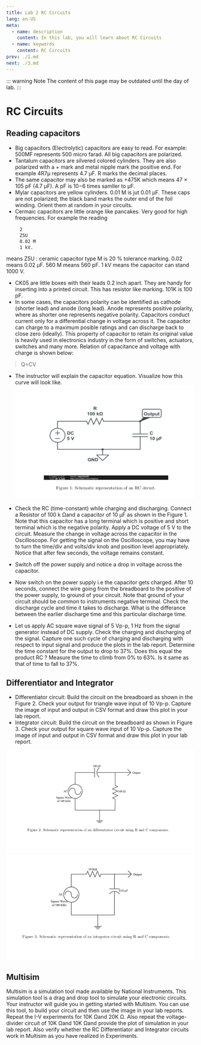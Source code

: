 ```yaml
---
title: Lab 2 RC Circuits
lang: en-US
meta:
  - name: description
    content: In this lab, you will learn about RC Circuits
  - name: keywords
    content: RC Circuits
prev: ./1.md
next: ./3.md
---
```


::: warning Note
The content of this page may be outdated until the day of lab.
:::

RC Circuits
===========



Reading capacitors
----------------
* Big capacitors (Electrolytic) capacitors are easy to read. For example: 500MF represents 500 micro farad. All big capacitors are polarized.
* Tantalum capacitors are silvered colored cylinders. They are also polarized with a + mark and metal nipple mark the positive end. For example 4R7μ represents 4.7 μF. R marks the decimal places.
* The same capacitor may also be marked as +475K which means 47 × 105 pF (4.7 μF). A pF is 10−6 times samller to μF.
* Mylar capacitors are yellow cylinders. 0.01 M is jut 0.01 μF. These caps are not polarized; the black band marks the outer end of the foil winding. Orient them at random in your circuits.
* Cermaic capacitors are little orange like pancakes. Very good for high frequencies. For example the reading
> 
         2
         Z5U
         0.02 M
         1 kV.

means Z5U : ceramic capacitor type
M is 20 % tolerance marking. 0.02 means 0.02 μF. 560 M means 560 pF. 1 kV means the capacitor can stand 1000 V.

* CK05 are little boxes with their leads 0.2 inch apart. They are handy for inserting into a printed circuit. This has resistor like marking. 101K is 100 pF.
* In some cases, the capacitors polarity can be identified as cathode (shorter lead) and anode (long lead). Anode represents positive polarity, where as shorter one represents negative polarity.
Capacitors conduct current only for a differential change in voltage across it. The capacitor can charge to a maximum posible ratings and can discharge back to close zero (ideally). This property of capacitor to retain its original value is heavily used in electronics industry in the form of switches, actuators, switches and many more. Relation of capacitance and voltage with charge is shown below:
> Q=CV

* The instructor will explain the capacitor equation. Visualize how this curve will look like.
![Figure 1](./lab2/fig1.png)

* Check the RC (time-constant) while charging and discharging. Connect a Resistor of 100 k Ωand a capacitor of 10 μF as shown in the Figure 1. Note that this capacitor has a long terminal which is positive and short terminal which is the negative polarity.
Apply a DC voltage of 5 V to the circuit. Measure the change in voltage across the capacitor in the Oscilloscope. For getting the signal on the Oscilloscope, you may have to turn the time/div and volts/div knob and position level appropriately. Notice that after few seconds, the voltage remains constant.
* Switch off the power supply and notice a drop in voltage across the capacitor.
* Now switch on the power supply i.e the capacitor gets charged. After 10 seconds, connect the wire going from the breadboard to the positive of the power supply, to ground of your circuit. Note that ground of your circuit should be common to instruments negative terminal. Check the discharge cycle and time it takes to discharge. What is the differance between the earlier discharge time and this particular discharge time.
* Let us apply AC square wave signal of 5 Vp-p, 1 Hz from the signal generator instead of DC supply. Check the charging and discharging of the signal. Capture one such cycle of charging and discharging with respect to input signal and produce the plots in the lab report. Determine the time constant for the output to drop to 37%. Does this equal the product RC ? Measure the time to climb from 0% to 63%. Is it same as that of time to fall to 37%.

Differentiator and Integrator
-----------------------------
* Differentiator circuit: Build the circuit on the breadboard as shown in the Figure 2. Check your output for triangle wave input of 10 Vp-p. Capture the image of input and output in CSV format and draw this plot in your lab report.
* Integrator circuit: Build the circuit on the breadboard as shown in Figure 3.
Check your output for square wave input of 10 Vp-p. Capture the image of input and output in CSV
format and draw this plot in your lab report.

![Figure 2](./lab2/fig2.png)
![Figure 3](./lab2/fig3.png)


Multisim
--------
Multisim is a simulation tool made available by National Instruments. This simulation tool is a drag and drop tool to simulate your electronic circuits. Your instructor will guide you in getting started with Multisim. You can use this tool, to build your circuit and then use the image in your lab reports.
Repeat the I-V experiments for 10K Ωand 20K Ω. Also repeat the voltage-divider circuit of 10K Ωand 10K Ωand provide the plot of simulation in your lab report.
Also verify whether the RC Differentiator and Integrator circuits work in Multisim as you have realized in Experiments.
